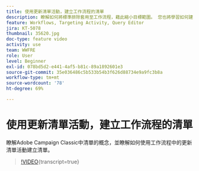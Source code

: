 ```yaml
---
title: 使用更新清單活動，建立工作流程的清單
description: 瞭解如何將標準排除套用至工作流程，藉此縮小目標範圍。 您也將學習如何建立預先定義的篩選器，以及如何疑難排解您的工作流程。
feature: Workflows, Targeting Activity, Query Editor
jira: KT-5078
thumbnail: 35620.jpg
doc-type: feature video
activity: use
team: WWFRE
role: User
level: Beginner
exl-id: 078bd5d2-e441-4af5-b81c-89a1892601e3
source-git-commit: 35e036486c5b533b54b3f626d88734e9a9fc3b8a
workflow-type: tm+mt
source-wordcount: '78'
ht-degree: 69%

---
```


# 使用更新清單活動，建立工作流程的清單

瞭解Adobe Campaign Classic中清單的概念，並瞭解如何使用工作流程中的更新清單活動建立清單。

>[!VIDEO](https://video.tv.adobe.com/v/35620?quality=12&learn=on){transcript=true}


